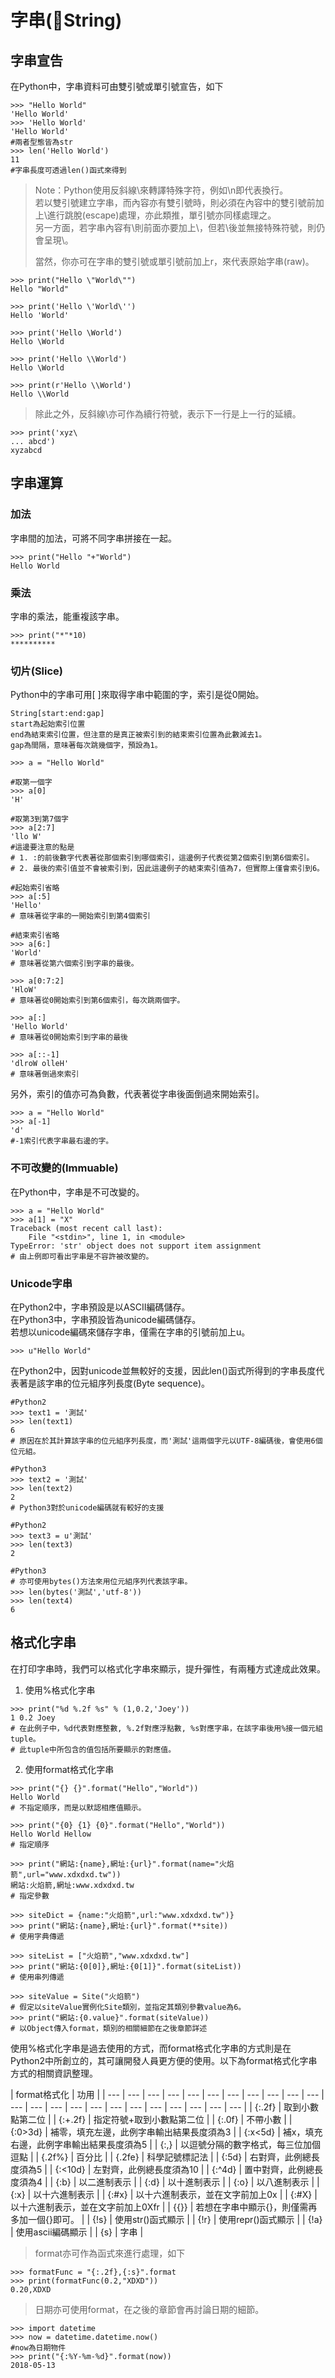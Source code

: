 # 字串\(String\)

## 字串宣告

在Python中，字串資料可由雙引號或單引號宣告，如下

```
>>> "Hello World"
'Hello World'
>>> 'Hello World'
'Hello World'
#兩者型態皆為str
>>> len('Hello World')
11
#字串長度可透過len()函式來得到
```

> Note：Python使用反斜線\來轉譯特殊字符，例如\n即代表換行。  
> 若以雙引號建立字串，而內容亦有雙引號時，則必須在內容中的雙引號前加上\進行跳脫\(escape\)處理，亦此類推，單引號亦同樣處理之。  
> 另一方面，若字串內容有\則前面亦要加上\\，但若\後並無接特殊符號，則仍會呈現\。  
>   
> 當然，你亦可在字串的雙引號或單引號前加上r，來代表原始字串\(raw\)。

```text
>>> print("Hello \"World\"")
Hello "World"

>>> print('Hello \'World\'')
Hello 'World'

>>> print('Hello \World')
Hello \World

>>> print('Hello \\World')
Hello \World

>>> print(r'Hello \\World')
Hello \\World
```

> 除此之外，反斜線\亦可作為續行符號，表示下一行是上一行的延續。

```text
>>> print('xyz\
... abcd')
xyzabcd
```

## 字串運算

### 加法

字串間的加法，可將不同字串拼接在一起。

```text
>>> print("Hello "+"World")
Hello World
```

### 乘法

字串的乘法，能重複該字串。

```text
>>> print("*"*10)
**********
```

### 切片\(Slice\)

Python中的字串可用\[ \]來取得字串中範圍的字，索引是從0開始。

```text
String[start:end:gap]
start為起始索引位置
end為結束索引位置，但注意的是真正被索引到的結束索引位置為此數減去1。
gap為間隔，意味著每次跳幾個字，預設為1。
```

```text
>>> a = "Hello World"

#取第一個字
>>> a[0]
'H'

#取第3到第7個字
>>> a[2:7]
'llo W'
#這邊要注意的點是
# 1. :的前後數字代表著從那個索引到哪個索引，這邊例子代表從第2個索引到第6個索引。
# 2. 最後的索引值並不會被索引到，因此這邊例子的結束索引值為7，但實際上僅會索引到6。

#起始索引省略
>>> a[:5]
'Hello'
# 意味著從字串的一開始索引到第4個索引

#結束索引省略
>>> a[6:]
'World'
# 意味著從第六個索引到字串的最後。

>>> a[0:7:2]
'HloW'
# 意味著從0開始索引到第6個索引，每次跳兩個字。

>>> a[:]
'Hello World'
# 意味著從0開始索引到字串的最後

>>> a[::-1]
'dlroW olleH'
# 意味著倒過來索引
```

另外，索引的值亦可為負數，代表著從字串後面倒過來開始索引。

```text
>>> a = "Hello World"
>>> a[-1]
'd'
#-1索引代表字串最右邊的字。
```

### 不可改變的\(Immuable\)

在Python中，字串是不可改變的。

```text
>>> a = "Hello World"
>>> a[1] = "X"
Traceback (most recent call last):
    File "<stdin>", line 1, in <module>
TypeError: 'str' object does not support item assignment
# 由上例即可看出字串是不容許被改變的。
```

### Unicode字串

在Python2中，字串預設是以ASCII編碼儲存。  
在Python3中，字串預設皆為unicode編碼儲存。  
若想以unicode編碼來儲存字串，僅需在字串的引號前加上u。

```text
>>> u"Hello World"
```

在Python2中，因對unicode並無較好的支援，因此len\(\)函式所得到的字串長度代表著是該字串的位元組序列長度\(Byte sequence\)。

```text
#Python2
>>> text1 = '測試'
>>> len(text1)
6
# 原因在於其計算該字串的位元組序列長度，而'測試'這兩個字元以UTF-8編碼後，會使用6個位元組。

#Python3
>>> text2 = '測試'
>>> len(text2)
2
# Python3對於unicode編碼就有較好的支援

#Python2
>>> text3 = u'測試'
>>> len(text3)
2

#Python3
# 亦可使用bytes()方法來用位元組序列代表該字串。
>>> len(bytes('測試','utf-8'))
>>> len(text4)
6
```

## 格式化字串

在打印字串時，我們可以格式化字串來顯示，提升彈性，有兩種方式達成此效果。  
1. 使用%格式化字串

```text
>>> print("%d %.2f %s" % (1,0.2,'Joey'))
1 0.2 Joey
# 在此例子中，%d代表對應整數, %.2f對應浮點數, %s對應字串，在該字串後用%接一個元組tuple。
# 此tuple中所包含的值包括所要顯示的對應值。
```

2. 使用format格式化字串

```text
>>> print("{} {}".format("Hello","World"))
Hello World
# 不指定順序，而是以默認相應值顯示。

>>> print("{0} {1} {0}".format("Hello","World"))
Hello World Hellow
# 指定順序

>>> print("網站:{name},網址:{url}".format(name="火焰箭",url="www.xdxdxd.tw"))
網站:火焰箭,網址:www.xdxdxd.tw
# 指定參數

>>> siteDict = {name:"火焰箭",url:"www.xdxdxd.tw")}
>>> print("網站:{name},網址:{url}".format(**site))
# 使用字典傳遞

>>> siteList = ["火焰箭","www.xdxdxd.tw"]
>>> print("網站:{0[0]},網址:{0[1]}".format(siteList))
# 使用串列傳遞

>>> siteValue = Site("火焰箭")
# 假定以siteValue實例化Site類別，並指定其類別參數value為6。
>>> print("網站:{0.value}".format(siteValue))
# 以Object傳入format，類別的相關細節在之後章節詳述
```

使用%格式化字串是過去使用的方式，而format格式化字串的方式則是在Python2中所創立的，其可讓開發人員更方便的使用。以下為format格式化字串方式的相關資訊整理。

| format格式化 | 功用 |
| --- | --- | --- | --- | --- | --- | --- | --- | --- | --- | --- | --- | --- | --- | --- | --- | --- | --- | --- | --- | --- | --- | --- |
| {:.2f} | 取到小數點第二位 |
| {:+.2f} | 指定符號+取到小數點第二位 |
| {:.0f} | 不帶小數 |
| {:0&gt;3d} | 補零，填充左邊，此例字串輸出結果長度須為3 |
| {:x&lt;5d} | 補x，填充右邊，此例字串輸出結果長度須為5 |
| {:,} | 以逗號分隔的數字格式，每三位加個逗點 |
| {.2f%} | 百分比 |
| {.2fe} | 科學記號標記法 |
| {:5d} | 右對齊，此例總長度須為5 |
| {:&lt;10d} | 左對齊，此例總長度須為10 |
| {:^4d} | 置中對齊，此例總長度須為4 |
| {:b} | 以二進制表示 |
| {:d} | 以十進制表示 |
| {:o} | 以八進制表示 |
| {:x} | 以十六進制表示 |
| {:\#x} | 以十六進制表示，並在文字前加上0x |
| {:\#X} | 以十六進制表示，並在文字前加上0Xfr |
| {{}} | 若想在字串中顯示{}，則僅需再多加一個{}即可。 |
| {!s} | 使用str\(\)函式顯示 |
| {!r} | 使用repr\(\)函式顯示 |
| {!a} | 使用ascii編碼顯示 |
| {s} | 字串 |

> format亦可作為函式來進行處理，如下

```text
>>> formatFunc = "{:.2f},{:s}".format
>>> print(formatFunc(0.2,"XDXD"))
0.20,XDXD
```

> 日期亦可使用format，在之後的章節會再討論日期的細節。

```text
>>> import datetime
>>> now = datetime.datetime.now()
#now為日期物件
>>> print("{:%Y-%m-%d}".format(now))
2018-05-13
```

